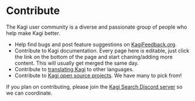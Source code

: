 # Contribute

The Kagi user community is a diverse and passionate group of people who help make Kagi better.

- Help find bugs and post feature suggestions on [KagiFeedback.org](https://kagifeedback.org).
- Contribute to Kagi documentation. Every page here is editable, just click the link on the bottom of the page and start chaning/adding more content. This will usually get merged the same day.
- Contribute to [translating Kagi](./contribute_translations.md) to other languages.
- Contribute to [Kagi open source projects](./open-source.md). We have many to pick from!

If you plan on contributing, please join the [Kagi Search Discord server](https://kagi.com/discord) so we can coordinate.
